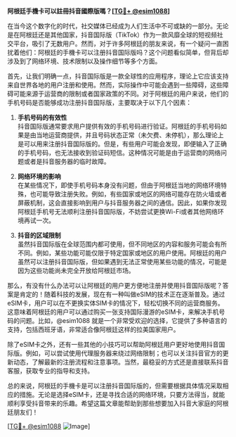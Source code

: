 **阿根廷手機卡可以註冊抖音國際版嗎？[[TG💪+ @esim1088](https://t.me/s/esim1088)]**

在当今这个数字化的时代，社交媒体已经成为人们生活中不可或缺的一部分。无论是在阿根廷还是其他国家，抖音国际版（TikTok）作为一款风靡全球的短视频社交平台，吸引了无数用户。然而，对于许多阿根廷的朋友来说，有一个疑问一直困扰着他们：阿根廷的手機卡可以注册抖音国际版吗？这个问题看似简单，但背后却涉及到了网络环境、技术限制以及操作细节等多个方面。

首先，让我们明确一点，抖音国际版是一款全球性的应用程序，理论上它应该支持来自世界各地的用户注册和使用。然而，实际操作中可能会遇到一些障碍，这些障碍可能来源于运营商的限制或者国家政策的不同。对于阿根廷的用户来说，他们的手机号码是否能够成功注册抖音国际版，主要取决于以下几个因素：

1. **手机号码的有效性**  
   抖音国际版通常要求用户提供有效的手机号码进行验证。阿根廷的手机号码如果是由当地运营商提供，并且号码状态正常（未欠费、未停机），那么理论上是可以用来注册抖音国际版的。但是，有些用户可能会发现，即便输入了正确的手机号码，也无法接收到验证码短信。这种情况可能是由于运营商的网络问题或者是抖音服务器的临时故障。

2. **网络环境的影响**  
   在某些情况下，即使手机号码本身没有问题，但由于阿根廷当地的网络环境特殊，也可能导致注册失败。例如，有些国家或地区的网络可能存在防火墙或者屏蔽机制，这会直接影响到用户与抖音服务器之间的通信。因此，如果你发现阿根廷手机号无法顺利注册抖音国际版，不妨尝试更换Wi-Fi或者其他网络环境再试一次。

3. **抖音的区域限制**  
   虽然抖音国际版在全球范围内都可使用，但不同地区的内容和服务可能会有所不同。例如，某些功能可能仅限于特定国家或地区的用户使用。阿根廷的用户虽然可以注册抖音国际版，但如果遇到无法正常使用某些功能的情况，可能是因为这些功能尚未完全开放给阿根廷市场。

那么，有没有什么办法可以让阿根廷的用户更方便地注册并使用抖音国际版呢？答案是肯定的！随着科技的发展，现在有一种叫做eSIM的技术正在逐渐普及。通过eSIM卡，用户可以在不更换实体SIM卡的情况下，轻松切换不同的运营商服务。这意味着阿根廷的用户可以通过购买一张支持国际漫游的eSIM卡，来解决手机号码的问题。比如，@esim1088 就是一个非常受欢迎的选择，它提供了多种语言的支持，包括西班牙语，非常适合像阿根廷这样的拉美国家用户。

除了eSIM卡之外，还有一些其他的小技巧可以帮助阿根廷用户更好地使用抖音国际版。例如，可以尝试使用代理服务器来绕过网络限制；也可以关注抖音官方的更新动态，了解最新的注册流程和注意事项。当然，最稳妥的方式还是直接联系抖音客服，获取专业的指导和支持。

总的来说，阿根廷的手機卡是可以注册抖音国际版的，但需要根据具体情况采取相应的措施。无论是选择eSIM卡，还是寻找合适的网络环境，只要方法得当，就能顺利享受抖音带来的乐趣。希望这篇文章能帮助到那些想要加入抖音大家庭的阿根廷朋友们！

[[TG💪+ @esim1088](https://t.me/s/esim1088) ![Image](https://i.postimg.cc/4NQfJmqS/Snipaste-2025-05-13-00-14-12.png)]